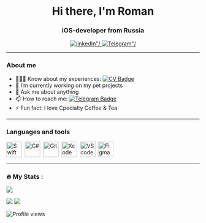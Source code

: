<div id="header" align="center">
  <h1>Hi there, I'm Roman</h1>
  <h3>iOS-developer from Russia</h3>
</div>
<div id="socials" align="center">
  <a href="https://www.linkedin.com/in/roman-lantsov-4b5436277/">
    <img src="https://img.shields.io/badge/LinkedIn-blue?style=for-the-badge&logo=linkedin&logoColor=white" alt=linkedIn"/>
  </a>
  <a href="https://t.me/romkalants">
    <img src="https://img.shields.io/badge/Telegram-blue?style=for-the-badge&logo=telegram&logoColor=white" alt=Telegram"/>
  </a>
</div>

---
### About me
- 👨🏻‍🎓 Know about my experiences: [![CV Badge](https://img.shields.io/badge/CV_iOS_Developer-blue?style=flat&logo=CV&logoColor=white)](https://drive.google.com/file/d/10VtTo0q_hCG0ZbI4BXIJuVPccVi91Lt1/view?usp=sharing)
- 🔭 I’m currently working on my pet projects
- 💬 Ask me about anything
- 📫 How to reach me: [![Telegram Badge](https://img.shields.io/badge/romkalants-blue?style=flat&logo=telegram&logoColor=white)](https://t.me/romkalants)
- ⚡ Fun fact: I love Cpecialty Coffee & Tea

---
### Languages and tools
<img src="https://cdn.jsdelivr.net/gh/devicons/devicon/icons/swift/swift-original.svg" title="Swift" width="40" height="40"/>&nbsp;
<img src="https://cdn.jsdelivr.net/gh/devicons/devicon/icons/csharp/csharp-original.svg" title="C#" width="40" height="40"/>&nbsp;
<img src="https://cdn.jsdelivr.net/gh/devicons/devicon/icons/git/git-plain.svg" title="Git" width="40" height="40"/>&nbsp;
<img src="https://cdn.jsdelivr.net/gh/devicons/devicon/icons/xcode/xcode-original.svg" title="Xcode" width="40" height="40"/>&nbsp;
<img src="https://cdn.jsdelivr.net/gh/devicons/devicon/icons/vscode/vscode-original.svg" title="VScode" width="40" height="40"/>&nbsp;
<img src="https://cdn.jsdelivr.net/gh/devicons/devicon/icons/figma/figma-original.svg" title="Figma" width="40" height="40"/>&nbsp;

---
### :fire: My Stats :

<p float="center">
  <img src ="https://github-readme-streak-stats.herokuapp.com?user=romkalan&theme=radical&hide_border=true&background=#000000">
</p>

![](http://github-profile-summary-cards.vercel.app/api/cards/stats?username=romkalan&show_icons=true&theme=radical)
![](http://github-profile-summary-cards.vercel.app/api/cards/productive-time?username=romkalan&show_icons=true&theme=radical&utcOffset=5)

![Profile views](https://komarev.com/ghpvc/?username=romkalan&color=yellow)
